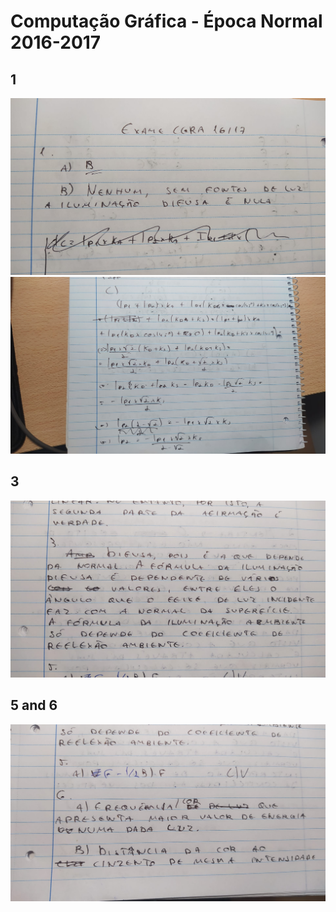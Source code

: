 # Computação Gráfica - Época Normal 2016-2017

## **1**
![](Images/1ab.jpeg)
![](Images/1c.jpeg)

## **3**
![](Images/3.jpeg)

## **5 and 6**
![](Images/56.jpeg)
